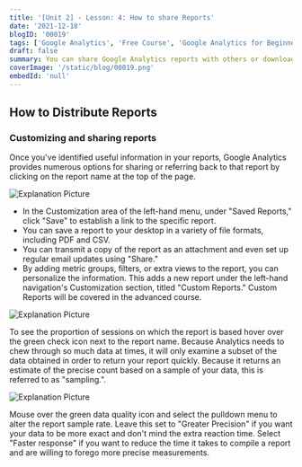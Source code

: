 ```yaml
---
title: '[Unit 2] - Lesson: 4: How to share Reports'
date: '2021-12-18'
blogID: '00019'
tags: ['Google Analytics', 'Free Course', 'Google Analytics for Beginners']
draft: false
summary: You can share Google Analytics reports with others or download report information you find useful. Lets understand the Universal Analytics Dashboard.
coverImage: '/static/blog/00019.png'
embedId: 'null'
---
```


## How to Distribute Reports

### Customizing and sharing reports

Once you've identified useful information in your reports, Google Analytics provides numerous options for sharing or referring back to that report by clicking on the report name at the top of the page.

![Explanation Picture](/static/blog/00019_1.png)

- In the Customization area of the left-hand menu, under "Saved Reports," click "Save" to establish a link to the specific report.
- You can save a report to your desktop in a variety of file formats, including PDF and CSV.
- You can transmit a copy of the report as an attachment and even set up regular email updates using "Share."
- By adding metric groups, filters, or extra views to the report, you can personalize the information. This adds a new report under the left-hand navigation's Customization section, titled "Custom Reports." Custom Reports will be covered in the advanced course.

![Explanation Picture](/static/blog/00019_2.png)

To see the proportion of sessions on which the report is based hover over the green check icon next to the report name. Because Analytics needs to chew through so much data at times, it will only examine a subset of the data obtained in order to return your report quickly. Because it returns an estimate of the precise count based on a sample of your data, this is referred to as "sampling.".

![Explanation Picture](/static/blog/00019_3.png)

Mouse over the green data quality icon and select the pulldown menu to alter the report sample rate. Leave this set to "Greater Precision" if you want your data to be more exact and don't mind the extra reaction time. Select "Faster response" if you want to reduce the time it takes to compile a report and are willing to forego more precise measurements.
